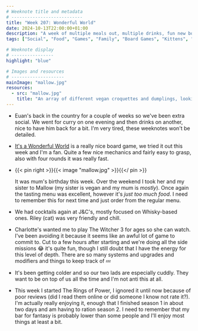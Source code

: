 ```yaml
---
# Weeknote title and metadata
# ---------------------------
title: "Week 207: Wonderful World"
date: 2024-10-13T22:00:00+01:00
description: "A week of multiple meals out, multiple drinks, fun new board games, parental birthdays, great vegan food, the winter video game season, cuddly kittens, and enjoying fantasy."
tags: ["Social", "Food", "Games", "Family", "Board Games", "Kittens", "TV"]

# Weeknote display
# ----------------
highlight: "blue"

# Images and resources
# --------------------
mainImage: "mallow.jpg"
resources:
  - src: "mallow.jpg"
    title: "An array of different vegan croquettes and dumplings, looking delicious"
---
```


  * Euan's back in the country for a couple of weeks so we've been extra social. We went for curry on one evening and then drinks on another, nice to have him back for a bit. I'm very tired, these weeknotes won't be detailed.

  * [It's a Wonderful World](https://boardgamegeek.com/boardgame/271324/its-a-wonderful-world) is a really nice board game, we tried it out this week and I'm a fan. Quite a few nice mechanics and fairly easy to grasp, also with four rounds it was really fast.

  * {{< pin right >}}{{< image "mallow.jpg" >}}{{</ pin >}}

    It was mum's birthday this week. Over the weekend I took her and my sister to Mallow (my sister is vegan and my mum is _mostly_). Once again the tasting menu was excellent, however it's _just too much food_. I need to remember this for next time and just order from the regular menu.

  * We had cocktails again at J&C's, mostly focused on Whisky-based ones. Riley (cat) was very friendly and chill.

  * Charlotte's wanted me to play The Witcher 3 for ages so she can watch. I've been avoiding it because it seems like an awful lot of game to commit to. Cut to a few hours after starting and we're doing all the side missions :joy: it's quite fun, though I still doubt that I have the energy for this level of depth. There are so many systems and upgrades and modifiers and things to keep track of :zzz:

  * It's been getting colder and so our two lads are especially cuddly. They want to be on top of us all the time and I'm not anti this at all.

  * This week I started The Rings of Power, I ignored it until now because of poor reviews (did I read them online or did someone I know not rate it?). I'm actually really enjoying it, enough that I finished season 1 in about two days and am having to ration season 2. I need to remember that my bar for fantasy is probably lower than some people and I'll enjoy most things at least a bit.
